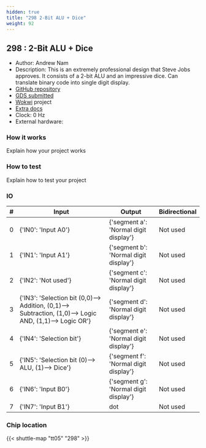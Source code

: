 ```yaml
---
hidden: true
title: "298 2-Bit ALU + Dice"
weight: 92
---
```


## 298 : 2-Bit ALU + Dice

* Author: Andrew Nam
* Description: This is an extremely professional design that Steve Jobs approves. It consists of a 2-bit ALU and an impressive dice. Can translate binary code into single digit display.
* [GitHub repository](https://github.com/andrewjh09nam/tinytapeout05_andy_ALU_dice)
* [GDS submitted](https://github.com/andrewjh09nam/tinytapeout05_andy_ALU_dice/actions/runs/6756414339)
* [Wokwi](https://wokwi.com/projects/380477805171811329) project
* [Extra docs]()
* Clock: 0 Hz
* External hardware: 



### How it works

Explain how your project works


### How to test

Explain how to test your project


### IO

| # | Input        | Output       | Bidirectional      |
|---|--------------|--------------| -------------------|
| 0 | {'IN0': 'Input A0'}  | {'segment a': 'Normal digit display'} | Not used |
| 1 | {'IN1': 'Input A1'}  | {'segment b': 'Normal digit display'} | Not used |
| 2 | {'IN2': 'Not used'}  | {'segment c': 'Normal digit display'} | Not used |
| 3 | {'IN3': 'Selection bit (0,0)--> Addition, (0,1)--> Subtraction, (1,0)--> Logic AND, (1,1)--> Logic OR'}  | {'segment d': 'Normal digit display'} | Not used |
| 4 | {'IN4': 'Selection bit'}  | {'segment e': 'Normal digit display'} | Not used |
| 5 | {'IN5': 'Selection bit (0)--> ALU, (1)--> Dice'}  | {'segment f': 'Normal digit display'} | Not used |
| 6 | {'IN6': 'Input B0'}  | {'segment g': 'Normal digit display'} | Not used |
| 7 | {'IN7': 'Input B1'}  | dot | Not used |

### Chip location

{{< shuttle-map "tt05" "298" >}}
